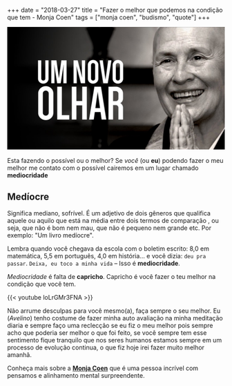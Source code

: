 +++
date = "2018-03-27"
title = "Fazer o melhor que podemos na condição que tem - Monja Coen"
tags = ["monja coen", "budismo", "quote"]
+++

![Monja Coen](/monja-coen.jpg#center)

Esta fazendo o possível ou o melhor? Se *você* (ou **eu**) podendo fazer o meu melhor me contato com o possível cairemos em um lugar chamado **mediocridade**

## Medíocre

Significa mediano, sofrível. É um adjetivo de dois gêneros que qualifica aquele ou aquilo que está na média entre dois termos de comparação , ou seja, que não é bom nem mau, que não é pequeno nem grande etc. Por exemplo: "Um livro medíocre".

Lembra quando você chegava da escola com o boletim escrito: 8,0 em matemática, 5,5 em português, 4,0 em história… e você dizia: `deu pra passar`. `Deixa, eu toco a minha vida` – Isso é **mediocridade**.

*Mediocridade* é falta de **capricho**. Capricho é você fazer o teu melhor na condição que você tem.

{{< youtube loLrGMr3FNA >}}

Não arrume desculpas para você mesmo(a), faça sempre o seu melhor. Eu (*Avelino*) tenho costume de fazer minha auto avaliação na minha meditação diaria e sempre faço uma reclecção se eu fiz o meu melhor pois sempre acho que poderia ser melhor o que foi feito, se você sempre tem esse sentimento fique tranquilo que nos seres humanos estamos sempre em um processo de evolução continua, o que fiz hoje irei fazer muito melhor amanhã.

Conheça mais sobre a [**Monja Coen**](http://www.monjacoen.com.br/a-monja-coen) que é uma pessoa incrível com pensamos e alinhamento mental surpreendente.
